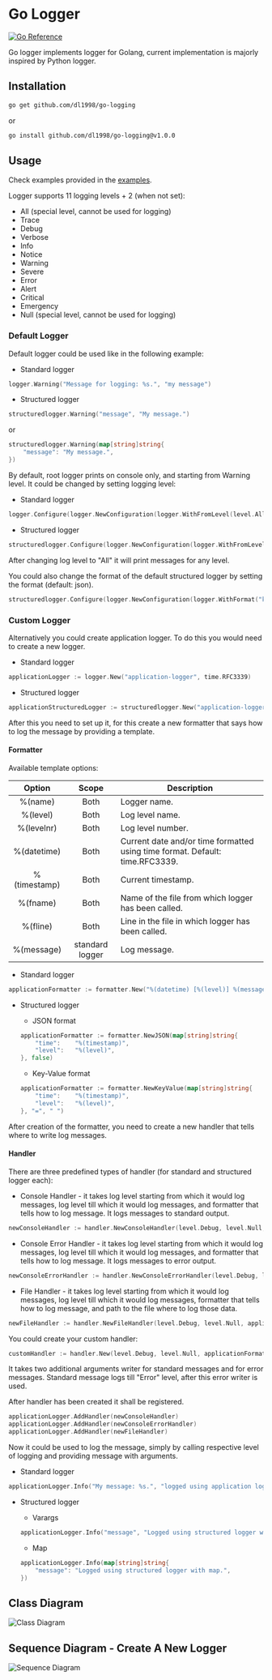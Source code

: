 # Go Logger

[![Go Reference](https://pkg.go.dev/badge/github.com/dl1998/go-logging.svg)](https://pkg.go.dev/github.com/dl1998/go-logging)

Go logger implements logger for Golang, current implementation is majorly inspired by Python logger.

## Installation

```bash
go get github.com/dl1998/go-logging
```

or

```bash
go install github.com/dl1998/go-logging@v1.0.0
```

## Usage

Check examples provided in the [examples](./examples).

Logger supports 11 logging levels + 2 (when not set):

- All (special level, cannot be used for logging)
- Trace
- Debug
- Verbose
- Info
- Notice
- Warning
- Severe
- Error
- Alert
- Critical
- Emergency
- Null (special level, cannot be used for logging)

### Default Logger

Default logger could be used like in the following example:

- Standard logger

```go
logger.Warning("Message for logging: %s.", "my message")
```

- Structured logger

```go
structuredlogger.Warning("message", "My message.")
```

or

```go
structuredlogger.Warning(map[string]string{
    "message": "My message.",
})
```

By default, root logger prints on console only, and starting from Warning level. It could be changed by setting logging
level:

- Standard logger

```go
logger.Configure(logger.NewConfiguration(logger.WithFromLevel(level.All)))
```

- Structured logger

```go
structuredlogger.Configure(logger.NewConfiguration(logger.WithFromLevel(level.All)))
```

After changing log level to "All" it will print messages for any level.

You could also change the format of the default structured logger by setting the format (default: json).

```go
structuredlogger.Configure(logger.NewConfiguration(logger.WithFormat("key-value")))
```

### Custom Logger

Alternatively you could create application logger. To do this you would need to create a new logger.

- Standard logger

```go
applicationLogger := logger.New("application-logger", time.RFC3339)
```

- Structured logger

```go
applicationStructuredLogger := structuredlogger.New("application-logger", time.RFC3339)
```

After this you need to set up it, for this create a new formatter that says how to log the message by providing a
template.

#### Formatter

Available template options:

|    Option    |      Scope      | Description                                                                  |
|:------------:|:---------------:|------------------------------------------------------------------------------|
|   %(name)    |      Both       | Logger name.                                                                 |
|   %(level)   |      Both       | Log level name.                                                              |
|  %(levelnr)  |      Both       | Log level number.                                                            |
| %(datetime)  |      Both       | Current date and/or time formatted using time format. Default: time.RFC3339. |
| %(timestamp) |      Both       | Current timestamp.                                                           |
|   %(fname)   |      Both       | Name of the file from which logger has been called.                          |
|   %(fline)   |      Both       | Line in the file in which logger has been called.                            |
|  %(message)  | standard logger | Log message.                                                                 |

- Standard logger

```go
applicationFormatter := formatter.New("%(datetime) [%(level)] %(message)")
```

- Structured logger
    - JSON format

    ```go
    applicationFormatter := formatter.NewJSON(map[string]string{
        "time":    "%(timestamp)",
        "level":   "%(level)",
    }, false)
    ```

    - Key-Value format

    ```go
    applicationFormatter := formatter.NewKeyValue(map[string]string{
        "time":    "%(timestamp)",
        "level":   "%(level)",
    }, "=", " ")
    ```

After creation of the formatter, you need to create a new handler that tells where to write log messages.

#### Handler

There are three predefined types of handler (for standard and structured logger each):

- Console Handler - it takes log level starting from which it would log messages, log level till which it would log
  messages, and formatter that tells how to log message. It logs messages to standard output.

```go
newConsoleHandler := handler.NewConsoleHandler(level.Debug, level.Null, applicationFormatter)
```

- Console Error Handler - it takes log level starting from which it would log messages, log level till which it would
  log messages, and formatter that tells how to log message. It logs messages to error output.

```go
newConsoleErrorHandler := handler.NewConsoleErrorHandler(level.Debug, level.Null, applicationFormatter)
```

- File Handler - it takes log level starting from which it would log messages, log level till which it would
  log messages, formatter that tells how to log message, and path to the file where to log those data.

```go
newFileHandler := handler.NewFileHandler(level.Debug, level.Null, applicationFormatter, "system.log")
```

You could create your custom handler:

```go
customHandler := handler.New(level.Debug, level.Null, applicationFormatter, os.Stdout)
```

It takes two additional arguments writer for standard messages and for error messages. Standard message logs till
"Error" level, after this error writer is used.

After handler has been created it shall be registered.

```go
applicationLogger.AddHandler(newConsoleHandler)
applicationLogger.AddHandler(newConsoleErrorHandler)
applicationLogger.AddHandler(newFileHandler)
```

Now it could be used to log the message, simply by calling respective level of logging and providing message with
arguments.

- Standard logger

```go
applicationLogger.Info("My message: %s.", "logged using application logger")
```

- Structured logger
    - Varargs

    ```go
    applicationLogger.Info("message", "Logged using structured logger with varargs.")
    ```

    - Map

    ```go
    applicationLogger.Info(map[string]string{
        "message": "Logged using structured logger with map.",
    })
    ```

## Class Diagram

![Class Diagram](./docs/architecture/diagrams/png/class_diagram.png)

## Sequence Diagram - Create A New Logger

![Sequence Diagram](./docs/architecture/diagrams/png/create_new_logger.png)